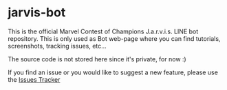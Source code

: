# jarvis-bot

This is the official Marvel Contest of Champions J.a.r.v.i.s. LINE bot repository. This is only used as Bot web-page where you can find tutorials, screenshots, tracking issues, etc... 

The source code is not stored here since it's private, for now :)

If you find an issue or you would like to suggest a new feature, please use the [Issues Tracker](https://github.com/slux83/jarvis-bot/issues)

